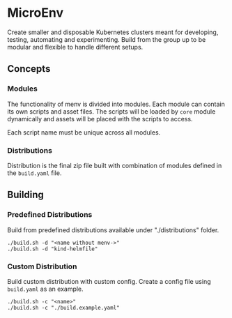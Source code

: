 # MicroEnv

Create smaller and disposable Kubernetes clusters meant for developing, testing, automating and experimenting.
Build from the group up to be modular and flexible to handle different setups.

## Concepts

### Modules

The functionality of menv is divided into modules. Each module can contain its own scripts and asset files.
The scripts will be loaded by `core` module dynamically and assets will be placed with the scripts to access.

Each script name must be unique across all modules.

### Distributions

Distribution is the final zip file built with combination of modules defined in the `build.yaml` file.

## Building

### Predefined Distributions

Build from predefined distributions available under "./distributions" folder.

```shell
./build.sh -d "<name without menv->"
./build.sh -d "kind-helmfile"
```

### Custom Distribution

Build custom distribution with custom config. Create a config file using `build.yaml` as an example.

```shell
./build.sh -c "<name>"
./build.sh -c "./build.example.yaml"
```